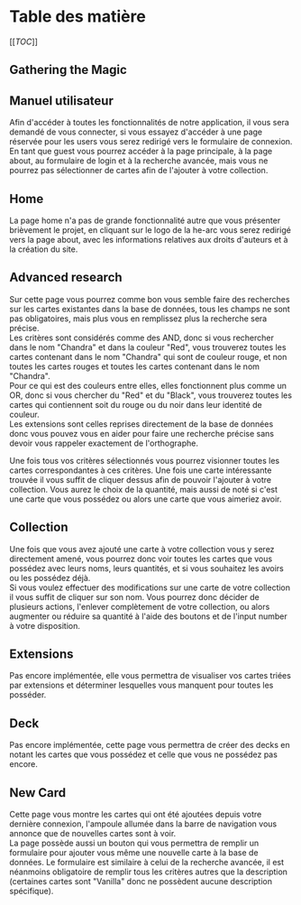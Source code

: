 # Table des matière

[[_TOC_]]

## Gathering the Magic


## Manuel utilisateur 

Afin d'accéder à toutes les fonctionnalités de  notre application, il vous sera demandé de vous connecter, si vous essayez d'accéder à une page réservée pour les users vous serez redirigé vers le formulaire de connexion. En tant que guest vous pourrez accéder à la page principale, à la page about, au formulaire de login et à la recherche avancée, mais vous ne pourrez pas sélectionner de cartes afin de l'ajouter à votre collection.<br>

## Home

La page home n'a pas de grande fonctionnalité autre que vous présenter brièvement le projet, en cliquant sur le logo de la he-arc vous serez redirigé vers la page about, avec les informations relatives aux droits d'auteurs et à la création du site.

## Advanced research

Sur cette page vous pourrez comme bon vous semble faire des recherches sur les cartes existantes dans la base de données, tous les champs ne sont pas obligatoires, mais plus vous en remplissez plus la recherche sera précise.<br>
Les critères sont considérés comme des AND, donc si vous rechercher dans le nom "Chandra" et dans la couleur "Red", vous trouverez toutes les cartes contenant dans le nom "Chandra" qui sont de couleur rouge, et non toutes les cartes rouges et toutes les cartes contenant dans le nom "Chandra".<br>
Pour ce qui est des couleurs entre elles, elles fonctionnent plus comme un OR, donc si vous chercher du "Red" et du "Black", vous trouverez toutes les cartes qui contiennent soit du rouge ou du noir dans leur identité de couleur.<br>
Les extensions sont celles reprises directement de la base de données donc vous pouvez vous en aider pour faire une recherche précise sans devoir vous rappeler exactement de l'orthographe.<br>

Une fois tous vos critères sélectionnés vous pourrez visionner toutes les cartes correspondantes à ces critères. Une fois une carte intéressante trouvée il vous suffit de cliquer dessus afin de pouvoir l'ajouter à votre collection. Vous aurez le choix de la quantité, mais aussi de noté si c'est une carte que vous possédez ou alors une carte que vous aimeriez avoir.<br>

## Collection

Une fois que vous avez ajouté une carte à votre collection vous y serez directement amené, vous pourrez donc voir toutes les cartes que vous possédez avec leurs noms, leurs quantités, et si vous souhaitez les avoirs ou les possédez déjà.<br>
Si vous voulez effectuer des modifications sur une carte de votre collection il vous suffit de cliquer sur son nom. Vous pourrez donc décider de plusieurs actions, l'enlever complètement de votre collection, ou alors augmenter ou réduire sa quantité à l'aide des boutons et de l'input number à votre disposition.<br>

## Extensions

Pas encore implémentée, elle vous permettra de visualiser vos cartes triées par extensions et déterminer lesquelles vous manquent pour toutes les posséder.

## Deck

Pas encore implémentée, cette page vous permettra de créer des decks en notant les cartes que vous possédez et celle que vous ne possédez pas encore.

## New Card

Cette page vous montre les cartes qui ont été ajoutées depuis votre dernière connexion, l'ampoule allumée dans la barre de navigation vous annonce que de nouvelles cartes sont à voir.<br>
La page possède aussi un bouton qui vous permettra de remplir un formulaire pour ajouter vous même une nouvelle carte à la base de données. Le formulaire est similaire à celui de la recherche avancée, il est néanmoins obligatoire de remplir tous les critères autres que la description (certaines cartes sont "Vanilla" donc ne possèdent aucune description spécifique).

